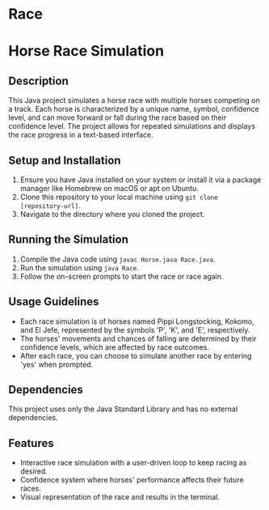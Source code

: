 # Race
# Horse Race Simulation

## Description
This Java project simulates a horse race with multiple horses competing on a track. Each horse is characterized by a unique name, symbol, confidence level, and can move forward or fall during the race based on their confidence level. The project allows for repeated simulations and displays the race progress in a text-based interface.

## Setup and Installation
1. Ensure you have Java installed on your system or install it via a package manager like Homebrew on macOS or apt on Ubuntu.
2. Clone this repository to your local machine using `git clone [repository-url]`.
3. Navigate to the directory where you cloned the project.

## Running the Simulation
1. Compile the Java code using `javac Horse.java Race.java`.
2. Run the simulation using `java Race`.
3. Follow the on-screen prompts to start the race or race again.

## Usage Guidelines
- Each race simulation is of horses named Pippi Longstocking, Kokomo, and El Jefe, represented by the symbols 'P', 'K', and 'E', respectively.
- The horses' movements and chances of falling are determined by their confidence levels, which are affected by race outcomes.
- After each race, you can choose to simulate another race by entering 'yes' when prompted.

## Dependencies
This project uses only the Java Standard Library and has no external dependencies.

## Features
- Interactive race simulation with a user-driven loop to keep racing as desired.
- Confidence system where horses' performance affects their future races.
- Visual representation of the race and results in the terminal.
